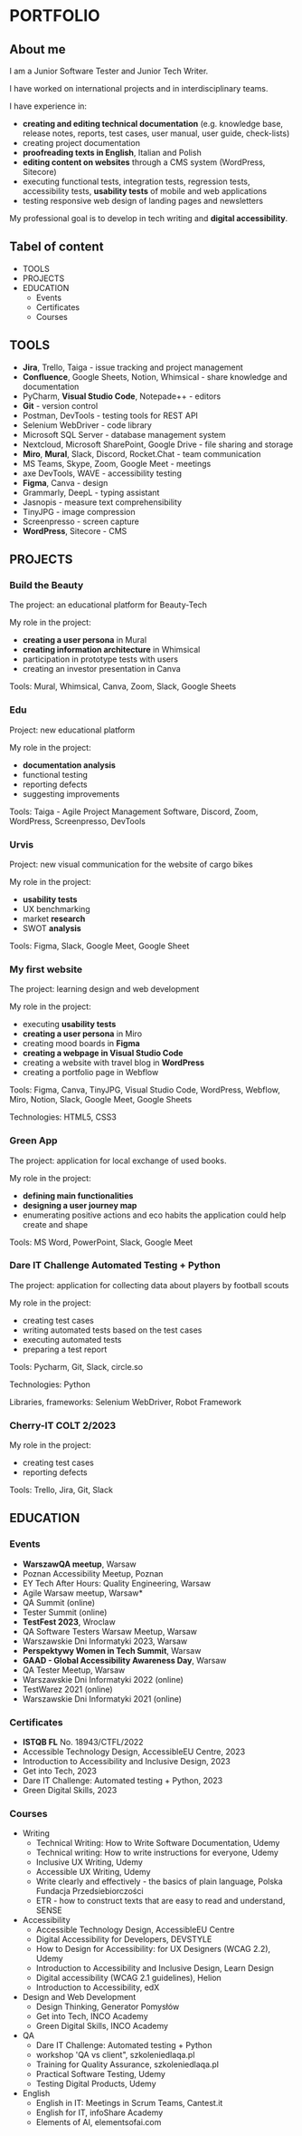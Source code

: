 # PORTFOLIO

## About me

I am a Junior Software Tester and Junior Tech Writer. 

I have worked on international projects and in interdisciplinary teams.

I have experience in:
* **creating and editing technical documentation** (e.g. knowledge base, release notes, reports, test cases, user manual, user guide, check-lists)
* creating project documentation
* **proofreading texts in English**, Italian and Polish
* **editing content on websites** through a CMS system (WordPress, Sitecore)
* executing functional tests, integration tests, regression tests, accessibility tests, **usability tests** of mobile and web applications
* testing responsive web design of landing pages and newsletters

My professional goal is to develop in tech writing and **digital accessibility**.

## Tabel of content

* TOOLS
* PROJECTS
* EDUCATION
  * Events
  * Certificates
  * Courses


## TOOLS

* **Jira**, Trello, Taiga - issue tracking and project management
* **Confluence**, Google Sheets, Notion, Whimsical - share knowledge and documentation
* PyCharm, **Visual Studio Code**, Notepade++ - editors
* **Git** - version control
* Postman, DevTools - testing tools for REST API
* Selenium WebDriver - code library
* Microsoft SQL Server - database management system
* Nextcloud, Microsoft SharePoint, Google Drive - file sharing and storage
* **Miro**, **Mural**, Slack, Discord, Rocket.Chat - team communication
* MS Teams, Skype, Zoom, Google Meet - meetings
* axe DevTools, WAVE - accessibility testing
* **Figma**, Canva - design
* Grammarly, DeepL - typing assistant
* Jasnopis - measure text comprehensibility
* TinyJPG  - image compression
* Screenpresso - screen capture
* **WordPress**, Sitecore - CMS


## PROJECTS

### Build the Beauty

The project: an educational platform for Beauty-Tech

My role in the project: 
* **creating a user persona** in Mural
* **creating information architecture** in Whimsical
* participation in prototype tests with users
* creating an investor presentation in Canva

Tools: Mural, Whimsical, Canva, Zoom, Slack, Google Sheets

### Edu

Project: new educational platform

My role in the project: 
* **documentation analysis**
* functional testing
* reporting defects
* suggesting improvements

Tools: Taiga - Agile Project Management Software, Discord, Zoom, WordPress, Screenpresso, DevTools

### Urvis

Project: new visual communication for the website of cargo bikes

My role in the project: 
* **usability tests**
* UX benchmarking
* market **research**
* SWOT **analysis**

Tools: Figma, Slack, Google Meet, Google Sheet

### My first website

The project: learning design and web development

My role in the project: 
* executing **usability tests**
* **creating a user persona** in Miro
* creating mood boards in **Figma**
* **creating a webpage in Visual Studio Code**
* creating a website with travel blog in **WordPress**
* creating a portfolio page in Webflow

Tools: Figma, Canva, TinyJPG, Visual Studio Code, WordPress, Webflow, Miro, Notion, Slack, Google Meet, Google Sheets

Technologies: HTML5, CSS3

### Green App

The project: application for local exchange of used books.

My role in the project: 
* **defining main functionalities**
* **designing a user journey map**
* enumerating positive actions and eco habits the application could help create and shape

Tools: MS Word, PowerPoint, Slack, Google Meet

### Dare IT Challenge Automated Testing + Python

The project: application for collecting data about players by football scouts

My role in the project: 
* creating test cases
* writing automated tests based on the test cases
* executing automated tests
* preparing a test report

Tools: Pycharm, Git, Slack, circle.so

Technologies: Python

Libraries, frameworks: Selenium WebDriver, Robot Framework

### Cherry-IT COLT 2/2023

My role in the project: 
* creating test cases
* reporting defects

Tools: Trello, Jira, Git, Slack

## EDUCATION

### Events

* **WarszawQA meetup**, Warsaw
* Poznan Accessibility Meetup, Poznan
* EY Tech After Hours: Quality Engineering, Warsaw
* Agile Warsaw meetup, Warsaw*
* QA Summit (online)
* Tester Summit (online)
* **TestFest 2023**, Wroclaw
* QA Software Testers Warsaw Meetup, Warsaw
* Warszawskie Dni Informatyki 2023, Warsaw
* **Perspektywy Women in Tech Summit**, Warsaw
* **GAAD - Global Accessibility Awareness Day**, Warsaw
* QA Tester Meetup, Warsaw
* Warszawskie Dni Informatyki 2022 (online)
* TestWarez 2021 (online)
* Warszawskie Dni Informatyki 2021 (online)

### Certificates

* **ISTQB FL** No. 18943/CTFL/2022
* Accessible Technology Design, AccessibleEU Centre, 2023
* Introduction to Accessibility and Inclusive Design, 2023
* Get into Tech, 2023
* Dare IT Challenge: Automated testing + Python, 2023
* Green Digital Skills, 2023

### Courses

* Writing
  * Technical Writing: How to Write Software Documentation, Udemy
  * Technical writing: How to write instructions for everyone, Udemy
  * Inclusive UX Writing, Udemy
  * Accessible UX Writing, Udemy
  * Write clearly and effectively - the basics of plain language, Polska Fundacja Przedsiebiorczości
  * ETR - how to construct texts that are easy to read and understand, SENSE
* Accessibility
  * Accessible Technology Design, AccessibleEU Centre
  * Digital Accessibility for Developers, DEVSTYLE
  * How to Design for Accessibility: for UX Designers (WCAG 2.2), Udemy
  * Introduction to Accessibility and Inclusive Design, Learn Design
  * Digital accessibility (WCAG 2.1 guidelines), Helion
  * Introduction to Accessibility, edX
* Design and Web Development
  * Design Thinking, Generator Pomysłów
  * Get into Tech, INCO Academy
  * Green Digital Skills, INCO Academy
* QA
  * Dare IT Challenge: Automated testing + Python
  * workshop 'QA vs client", szkoleniedlaqa.pl
  * Training for Quality Assurance, szkoleniedlaqa.pl
  * Practical Software Testing, Udemy
  * Testing Digital Products, Udemy
* English
  * English in IT: Meetings in Scrum Teams, Cantest.it
  * English for IT, infoShare Academy
  * Elements of AI, elementsofai.com

